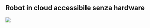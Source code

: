 ## Robot in cloud accessibile senza hardware ##



![](http://res.cloudinary.com/www-hotblackrobotics-com/image/upload/v1486136271/istanza_cloud_1_tdt5ho.jpg)
